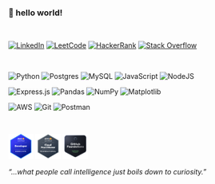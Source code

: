 ### 👋 hello world!
&nbsp;
&nbsp;

<a href="https://www.linkedin.com/in/hiranyagarbh/" target="_blank"><img alt="LinkedIn" src="https://custom-icon-badges.demolab.com/badge/LinkedIn-0A66C2?logo=linkedin-white&logoColor=fff"></a>
<a href="https://leetcode.com/u/hiranyagarbhsingh/" target="_blank"><img alt="LeetCode" src="https://img.shields.io/badge/LeetCode-ffffff?logo=LeetCode&logoColor=#000000"></a>
<a href="https://www.hackerrank.com/profile/hiranyag_singh" target="_blank"><img alt="HackerRank" src="https://img.shields.io/badge/-Hackerrank-2EC866?logo=HackerRank&logoColor=white"></a>
<a href="https://stackoverflow.com/users/8146871/hiranya" target="_blank"><img alt="Stack Overflow" src="https://img.shields.io/badge/-Stackoverflow-FE7A16?logo=stack-overflow&logoColor=white"></a>
<!-- ![LeetCode](https://img.shields.io/badge/LeetCode-000000?logo=LeetCode&logoColor=#d16c06) -->

&nbsp;
&nbsp;

![Python](https://img.shields.io/badge/python-3670A0?logo=python&logoColor=ffdd54)
![Postgres](https://img.shields.io/badge/postgres-%23316192.svg?logo=postgresql&logoColor=white)
![MySQL](https://img.shields.io/badge/mysql-%2300f.svg?logo=mysql&logoColor=white)
![JavaScript](https://img.shields.io/badge/JavaScript-F7DF1E?logo=javascript&logoColor=000)
![NodeJS](https://img.shields.io/badge/node.js-6DA55F?logo=node.js&logoColor=white)

![Express.js](https://img.shields.io/badge/Express.js-%23404d59.svg?logo=express&logoColor=%2361DAFB)
![Pandas](https://img.shields.io/badge/pandas-%23150458.svg?logo=pandas&logoColor=white)
![NumPy](https://img.shields.io/badge/numpy-%23013243.svg?logo=numpy&logoColor=white)
![Matplotlib](https://custom-icon-badges.demolab.com/badge/Matplotlib-71D291?logo=matplotlib&logoColor=fff)


![AWS](https://img.shields.io/badge/AWS-%23FF9900.svg?logo=amazon-web-services&logoColor=white) 
![Git](https://img.shields.io/badge/git-%23F05033.svg?logo=git&logoColor=white)
![Postman](https://img.shields.io/badge/Postman-FF6C37?logo=postman&logoColor=white)
<!-- ![GitHub](https://img.shields.io/badge/github-%23121011.svg?logo=github&logoColor=white) --> 

<!-- ![Docker](https://img.shields.io/badge/docker-%230db7ed.svg?logo=docker&logoColor=white) -->
<!-- ![Apache](https://img.shields.io/badge/apache-%23D42029.svg?logo=apache&logoColor=white) -->
&nbsp;
&nbsp;

<a href="https://www.credly.com/badges/ebdb896b-6251-4518-bdfc-e353c4b9f836/public_url" target="_blank"><img src="aws-certified-developer-associate.png" width=10%></a>
<a href="https://www.credly.com/badges/6c4ef27a-78c3-4065-8426-fb1f277c49f3/public_url" target="_blank"><img src="aws-certified-cloud-practitioner.png" width=10%></a>
<a href="https://www.credly.com/badges/891ba705-83c0-454e-a176-0992b0a12406" target="_blank"><img src="github-foundations.png" width=10%></a>

<p><i>“...what people call intelligence just boils down to curiosity.”</i></p>

